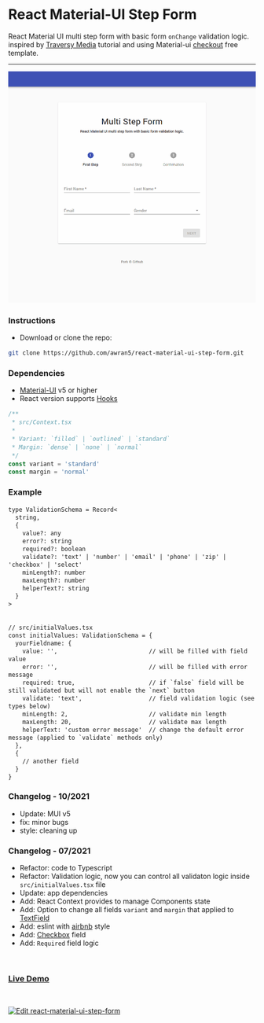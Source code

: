 # React Material-UI Step Form

React Material UI multi step form with basic form `onChange` validation logic. inspired by [Traversy Media](https://www.youtube.com/watch?v=zT62eVxShsY) tutorial and using Material-ui [checkout](https://material-ui.com/getting-started/templates/checkout/) free template.

<hr />

![screenshot](./screenshot.gif)

### Instructions

- Download or clone the repo:

```sh
git clone https://github.com/awran5/react-material-ui-step-form.git
```

### Dependencies

- [Material-UI](https://material-ui.com/) v5 or higher
- React version supports [Hooks](https://reactjs.org/docs/hooks-intro.html)

```jsx
/**
 * src/Context.tsx
 *
 * Variant: `filled` | `outlined` | `standard`
 * Margin: `dense` | `none` | `normal`
 */
const variant = 'standard'
const margin = 'normal'
```

### Example

```tsx
type ValidationSchema = Record<
  string,
  {
    value?: any
    error?: string
    required?: boolean
    validate?: 'text' | 'number' | 'email' | 'phone' | 'zip' | 'checkbox' | 'select'
    minLength?: number
    maxLength?: number
    helperText?: string
  }
>


// src/initialValues.tsx
const initialValues: ValidationSchema = {
  yourFieldname: {
    value: '',                          // will be filled with field value
    error: '',                          // will be filled with error message
    required: true,                     // if `false` field will be still validated but will not enable the `next` button
    validate: 'text',                   // field validation logic (see types below)
    minLength: 2,                       // validate min length
    maxLength: 20,                      // validate max length
    helperText: 'custom error message'  // change the default error message (applied to `validate` methods only)
  },
  {
    // another field
  }
}
```

### Changelog - 10/2021

- Update: MUI v5
- fix: minor bugs
- style: cleaning up

### Changelog - 07/2021

- Refactor: code to Typescript
- Refactor: Validation logic, now you can control all validaton logic inside `src/initialValues.tsx` file
- Update: app dependencies
- Add: React Context provides to manage Components state
- Add: Option to change all fields `variant` and `margin` that applied to [TextField](https://material-ui.com/api/text-field/)
- Add: eslint with [airbnb](https://www.npmjs.com/package/eslint-config-airbnb) style
- Add: [Checkbox](https://material-ui.com/components/checkboxes/) field
- Add: `Required` field logic

<br />

### [Live Demo](https://react-material-ui-step-form.vercel.app/)

<br />

[![Edit react-material-ui-step-form](https://codesandbox.io/static/img/play-codesandbox.svg)](https://codesandbox.io/s/react-material-ui-step-form-ui788?fontsize=14&hidenavigation=1&theme=dark)
